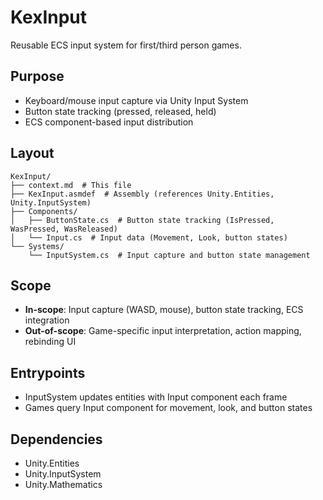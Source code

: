 # KexInput

Reusable ECS input system for first/third person games.

## Purpose

- Keyboard/mouse input capture via Unity Input System
- Button state tracking (pressed, released, held)
- ECS component-based input distribution

## Layout

```
KexInput/
├── context.md  # This file
├── KexInput.asmdef  # Assembly (references Unity.Entities, Unity.InputSystem)
├── Components/
│   ├── ButtonState.cs  # Button state tracking (IsPressed, WasPressed, WasReleased)
│   └── Input.cs  # Input data (Movement, Look, button states)
└── Systems/
    └── InputSystem.cs  # Input capture and button state management
```

## Scope

- **In-scope**: Input capture (WASD, mouse), button state tracking, ECS integration
- **Out-of-scope**: Game-specific input interpretation, action mapping, rebinding UI

## Entrypoints

- InputSystem updates entities with Input component each frame
- Games query Input component for movement, look, and button states

## Dependencies

- Unity.Entities
- Unity.InputSystem
- Unity.Mathematics
